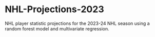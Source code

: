 # NHL-Projections-2023
NHL player statistic projections for the 2023-24 NHL season using a random forest model and multivariate regression.
